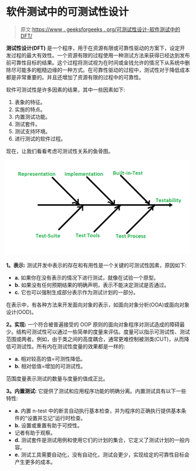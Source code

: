 # 软件测试中的可测试性设计

> 原文:[https://www . geeksforgeeks . org/可测试性设计-软件测试中的 DFT/](https://www.geeksforgeeks.org/design-for-testability-dft-in-software-testing/)

**测试性设计(DFT)** 是一个程序，用于在资源有限或可靠性驱动的方案下，设定开发过程的最大有效性。一个资源有限的过程使用一种测试方法来获得已经达到发布前可靠性目标的结果。这个过程将测试视为在时间或金钱允许的情况下从系统中删除尽可能多的粗糙边缘的一种方式。在可靠性驱动的过程中，测试性对于降低成本都是非常重要的。并且还增加了资源有限的过程中的可靠性。

软件可测试性是许多因素的结果，其中一些因素如下:

1.  表象的特征。
2.  实施的特点。
3.  内置测试功能。
4.  测试套件。
5.  测试支持环境。
6.  进行测试的软件过程。

现在，让我们看看考虑可测试性关系的鱼骨图。

![](img/2f56c9cb8e6a3154fb8d62f1fa112ae3.png)

**1。表示:**
测试开发中表示的存在和有用性是一个关键的可测试性因素，原因如下:

*   **a.** 如果你在没有表示的情况下进行测试，就像在试验一个原型。
*   **b.** 如果没有任何预期结果的明确声明，表示不能决定测试是否通过。
*   **c.** 它也可以强制生成部分表示作为测试计划的一部分。

在表示中，有各种方法来开发面向对象的表示，如面向对象分析(OOA)或面向对象设计(OOD)。

**2。实现:**
一个符合被普遍接受的 OOP 原则的面向对象程序对测试造成的障碍最少。结构可测试性可以通过一些简单的度量来评估。度量可以指示可测试性、测试范围或两者。例如，由于类之间的高度耦合，通常更难控制被测类(CUT)，从而降低可测试性。所有内在测试性度量的效果都是一样的:

*   **a.** 相对较高的值=可测性降低。
*   **b.** 相对低值=增加的可测试性。

范围度量表示测试的数量与度量的值成正比。

**3。内置测试:**
它提供了测试和应用程序功能的明确分离。内置测试具有以下一些特性:

*   **a.** 内置 n-test 中的断言自动执行基本检查，并为程序的正确执行提供基本条件的“设置并忘记”运行时检查。
*   **b.** 设置或重置有助于可控性。
*   记者有助于观察。
*   **d.** 测试套件是测试用例和使用它们的计划的集合，它定义了测试计划的一般内容。
*   **e.** 测试工具需要自动化，没有自动化，测试会更少，实现给定的可靠性目标会产生更多的成本。
